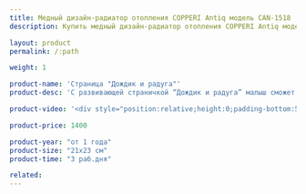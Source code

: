 ```yaml
---
title: Медный дизайн-радиатор отопления COPPERI Antiq модель CAN-1518
description: Купить медный дизайн-радиатор отопления COPPERI Antiq модель CAN-1518 по цене производителя в Москве.

layout: product
permalink: /:path

weight: 1

product-name: 'Страница "Дождик и радуга"'
product-desc: 'С развивающей страничкой “Дождик и радуга” малыш сможет весело провести время, поливая полянку дождиком. Пчелка, паучок и божья коровка перед непогодой прячутся. Из-за полянки выглядывает радуга. Лучики солнышка вытягиваются, один из лучиков звенит (на нем бубенчик). В травке спрятался жучок, а цветочек фиксируется магнитом.'

product-video: '<div style="position:relative;height:0;padding-bottom:56.25%"><iframe src="https://www.youtube.com/embed/tGn-QDG5uL4?ecver=2" width="640" height="360" frameborder="0" style="position:absolute;width:100%;height:100%;left:0" allowfullscreen></iframe></div>'

product-price: 1400

product-year: "от 1 года"
product-size: "21х23 см"
product-time: "3 раб.дня"

related:
---
```

	